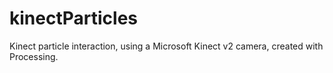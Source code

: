 # kinectParticles

Kinect particle interaction, using a Microsoft Kinect v2 camera, created with Processing.
